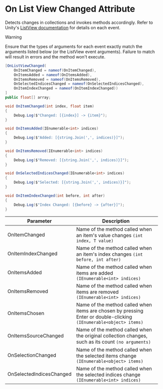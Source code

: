 # On List View Changed Attribute

Detects changes in collections and invokes methods accordingly. Refer to Unity's [ListView documentation](https://docs.unity3d.com/ScriptReference/UIElements.ListView.html) for details on each event.

> [!WARNING]
> Ensure that the types of arguments for each event exactly match the arguments listed below (or the ListView event arguments). Failure to match will result in errors and the method won't execute.

```cs 
[OnListViewChanged(
    OnItemChanged = nameof(OnItemChanged),
    OnItemsAdded = nameof(OnItemsAdded),
    OnItemsRemoved = nameof(OnItemsRemoved),
    OnSelectedIndicesChanged = nameof(OnSelectedIndicesChanged),
    OnItemIndexChanged = nameof(OnItemIndexChanged))
]
public float[] array;

void OnItemChanged(int index, float item)
{
    Debug.Log($"Changed: [{index}] -> {item}");
}

void OnItemsAdded(IEnumerable<int> indices)
{
    Debug.Log($"Added: [{string.Join(',', indices)}]");
}

void OnItemsRemoved(IEnumerable<int> indices)
{
    Debug.Log($"Removed: [{string.Join(',', indices)}]");
}

void OnSelectedIndicesChanged(IEnumerable<int> indices)
{
    Debug.Log($"Selected: [{string.Join(',', indices)}]");
}

void OnItemIndexChanged(int before, int after)
{
    Debug.Log($"Index Changed: [{before} -> {after}]");
}
```

| Parameter | Description |
| - | - |
| OnItemChanged | Name of the method called when an item's value changes `(int index, T value)` |
| OnItemIndexChanged | Name of the method called when an item's index changes `(int before, int after)` |
| OnItemsAdded | Name of the method called when items are added `(IEnumerable<int> indices)` |
| OnItemsRemoved | Name of the method called when items are removed `(IEnumerable<int> indices)` |
| OnItemsChosen | Name of the method called when items are chosen by pressing Enter or double-clicking `(IEnumerable<object> items)` |
| OnItemsSourceChanged | Name of the method called when the original collection changes, such as its count `(no arguments)` |
| OnSelectionChanged  | Name of the method called when the selected items change `(IEnumerable<object> items)` |
| OnSelectedIndicesChanged  | Name of the method called when the selected indices change `(IEnumerable<int> indices)` |
